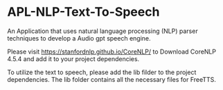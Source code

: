 # APL-NLP-Text-To-Speech
An Application that uses natural language processing (NLP) parser techniques to develop a  Audio gpt  speech engine.

Please visit https://stanfordnlp.github.io/CoreNLP/ to Download CoreNLP 4.5.4 and add it to your project dependencies.

To utilize the text to speech, please add the lib filder to the project dependencies. The lib folder contains all the necessary files for FreeTTS.
